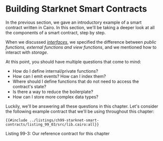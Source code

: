 # Building Starknet Smart Contracts

In the previous section, we gave an introductory example of a smart contract written in Cairo. In this section, we'll be taking a deeper look at all the components of a smart contract, step by step.

When we discussed [_interfaces_](./ch12-02-anatomy-of-a-simple-contract.md), we specified the difference between _public functions, external functions and view functions_, and we mentioned how to interact with _storage_.

At this point, you should have multiple questions that come to mind:

- How do I define internal/private functions?
- How can I emit events? How can I index them?
- Where should I define functions that do not need to access the contract's state?
- Is there a way to reduce the boilerplate?
- How can I store more complex data types?

Luckily, we'll be answering all these questions in this chapter. Let's consider the following example contract that we'll be using throughout this chapter:

```rust,noplayground
{{#include ../listings/ch99-starknet-smart-contracts/listing_99_03/src/lib.cairo:all}}
```

<span class="caption">Listing 99-3: Our reference contract for this chapter</span>
